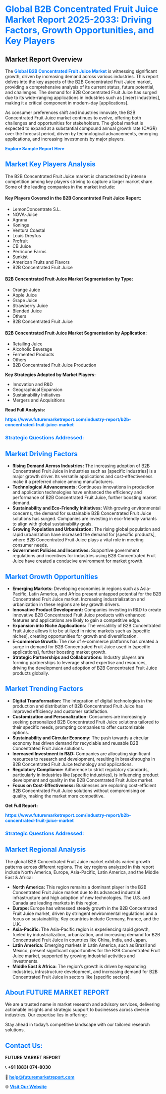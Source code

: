 <h1 style="color: #007BFF;">Global B2B Concentrated Fruit Juice Market Report 2025-2033: Driving Factors, Growth Opportunities, and Key Players</h1>

<section id="overview">
<h2>Market Report Overview</h2>
<p>The <a href="https://www.futuremarketreport.com/industry-report/b2b-concentrated-fruit-juice-market" style="color: #007BFF; text-decoration: none;"><strong>Global B2B Concentrated Fruit Juice Market</strong></a> is witnessing significant growth, driven by increasing demand across various industries. This report delves into the key aspects of the B2B Concentrated Fruit Juice market, providing a comprehensive analysis of its current status, future potential, and challenges. The demand for B2B Concentrated Fruit Juice has surged due to its wide-ranging applications in industries such as [insert industries], making it a critical component in modern-day [applications].</p>
<p>As consumer preferences shift and industries innovate, the B2B Concentrated Fruit Juice market continues to evolve, offering both challenges and opportunities for stakeholders. The global market is expected to expand at a substantial compound annual growth rate (CAGR) over the forecast period, driven by technological advancements, emerging applications, and increasing investments by major players.</p>
</section>

<section id="overview">
<p><a href="https://www.futuremarketreport.com/request-sample/reportId=110543" style="color: #007BFF; text-decoration: none;"><strong>Explore Sample Report Here</strong></a></p>
</section>

<section id="key-players">
<h2 style="color: #007BFF;">Market Key Players Analysis</h2>
<p>The B2B Concentrated Fruit Juice market is characterized by intense competition among key players striving to capture a larger market share. Some of the leading companies in the market include:</p>
<h4>Key Players Covered in the B2B Concentrated Fruit Juice Report:</h4>
<ul><li>LemonConcentrate S.L.</li><li>NOVA-Juice</li><li>Agrana</li><li>Konings</li><li>Ventura Coastal</li><li>Louis Dreyfus</li><li>Profruit</li><li>CB Juice</li><li>Perricone Farms</li><li>Sunkist</li><li>American Fruits and Flavors</li><li>B2B Concentrated Fruit Juice</li></ul>
<h4>B2B Concentrated Fruit Juice Market Segmentation by Type:</h4>
<ul><li>Orange Juice</li><li>Apple Juice</li><li>Grape Juice</li><li>Strawberry Juice</li><li>Blended Juice</li><li>Others</li><li>B2B Concentrated Fruit Juice</li></ul>

<h4>B2B Concentrated Fruit Juice Market Segmentation by Application:</h4>
<ul><li>Retailing Juice</li><li>Alcoholic Beverage</li><li>Fermented Products</li><li>Others</li><li>B2B Concentrated Fruit Juice Production</li></ul>
<p><strong>Key Strategies Adopted by Market Players:</strong></p>
<ul>
<li>Innovation and R&D</li>
<li>Geographical Expansion</li>
<li>Sustainability Initiatives</li>
<li>Mergers and Acquisitions</li>
</ul>
</section>

<section>
<p><strong>Read Full Analysis: </strong></p><a href="https://www.futuremarketreport.com/industry-report/b2b-concentrated-fruit-juice-market" style="color: #007BFF; text-decoration: none;"><strong>https://www.futuremarketreport.com/industry-report/b2b-concentrated-fruit-juice-market</strong></a>
<h3 style="color: #007BFF;">Strategic Questions Addressed:</h3>
</section>

<section id="driving-factors">
<h2 style="color: #007BFF;">Market Driving Factors</h2>
<ul>
<li><strong>Rising Demand Across Industries:</strong> The increasing adoption of B2B Concentrated Fruit Juice in industries such as [specific industries] is a major growth driver. Its versatile applications and cost-effectiveness make it a preferred choice among manufacturers.</li>
<li><strong>Technological Advancements:</strong> Continuous innovations in production and application technologies have enhanced the efficiency and performance of B2B Concentrated Fruit Juice, further boosting market demand.</li>
<li><strong>Sustainability and Eco-Friendly Initiatives:</strong> With growing environmental concerns, the demand for sustainable B2B Concentrated Fruit Juice solutions has surged. Companies are investing in eco-friendly variants to align with global sustainability goals.</li>
<li><strong>Growing Population and Urbanization:</strong> The rising global population and rapid urbanization have increased the demand for [specific products], where B2B Concentrated Fruit Juice plays a vital role in meeting consumer needs.</li>
<li><strong>Government Policies and Incentives:</strong> Supportive government regulations and incentives for industries using B2B Concentrated Fruit Juice have created a conducive environment for market growth.</li>
</ul>
</section>

<section id="growth-opportunities">
<h2 style="color: #007BFF;">Market Growth Opportunities</h2>
<ul>
<li><strong>Emerging Markets:</strong> Developing economies in regions such as Asia-Pacific, Latin America, and Africa present untapped potential for the B2B Concentrated Fruit Juice market. Increasing industrialization and urbanization in these regions are key growth drivers.</li>
<li><strong>Innovative Product Development:</strong> Companies investing in R&D to create innovative B2B Concentrated Fruit Juice products with enhanced features and applications are likely to gain a competitive edge.</li>
<li><strong>Expansion into Niche Applications:</strong> The versatility of B2B Concentrated Fruit Juice allows it to be utilized in niche markets such as [specific niches], creating opportunities for growth and diversification.</li>
<li><strong>E-commerce Growth:</strong> The rise of e-commerce platforms has created a surge in demand for B2B Concentrated Fruit Juice used in [specific applications], further boosting market growth.</li>
<li><strong>Strategic Partnerships and Collaborations:</strong> Industry players are forming partnerships to leverage shared expertise and resources, driving the development and adoption of B2B Concentrated Fruit Juice products globally.</li>
</ul>
</section>

<section id="trending-factors">
<h2 style="color: #007BFF;">Market Trending Factors</h2>
<ul>
<li><strong>Digital Transformation:</strong> The integration of digital technologies in the production and distribution of B2B Concentrated Fruit Juice has improved efficiency and customer satisfaction.</li>
<li><strong>Customization and Personalization:</strong> Consumers are increasingly seeking personalized B2B Concentrated Fruit Juice solutions tailored to their specific needs, prompting companies to offer customizable options.</li>
<li><strong>Sustainability and Circular Economy:</strong> The push towards a circular economy has driven demand for recyclable and reusable B2B Concentrated Fruit Juice solutions.</li>
<li><strong>Increased Investment in R&D:</strong> Companies are allocating significant resources to research and development, resulting in breakthroughs in B2B Concentrated Fruit Juice technology and applications.</li>
<li><strong>Regulatory Compliance:</strong> Adherence to strict regulatory standards, particularly in industries like [specific industries], is influencing product development and quality in the B2B Concentrated Fruit Juice market.</li>
<li><strong>Focus on Cost-Effectiveness:</strong> Businesses are exploring cost-efficient B2B Concentrated Fruit Juice solutions without compromising on quality, making the market more competitive.</li>
</ul>
</section>

<section>
<p><strong>Get Full Report: </strong></p><a href="https://www.futuremarketreport.com/industry-report/b2b-concentrated-fruit-juice-market" style="color: #007BFF; text-decoration: none;"><strong>https://www.futuremarketreport.com/industry-report/b2b-concentrated-fruit-juice-market</strong></a>
<h3 style="color: #007BFF;">Strategic Questions Addressed:</h3>
</section>


<section id="regional-analysis">
<h2 style="color: #007BFF;">Market Regional Analysis</h2>
<p>The global B2B Concentrated Fruit Juice market exhibits varied growth patterns across different regions. The key regions analyzed in this report include North America, Europe, Asia-Pacific, Latin America, and the Middle East & Africa:</p>
<ul>
<li><strong>North America:</strong> This region remains a dominant player in the B2B Concentrated Fruit Juice market due to its advanced industrial infrastructure and high adoption of new technologies. The U.S. and Canada are leading markets in this region.</li>
<li><strong>Europe:</strong> Europe has witnessed steady growth in the B2B Concentrated Fruit Juice market, driven by stringent environmental regulations and a focus on sustainability. Key countries include Germany, France, and the U.K.</li>
<li><strong>Asia-Pacific:</strong> The Asia-Pacific region is experiencing rapid growth, fueled by industrialization, urbanization, and increasing demand for B2B Concentrated Fruit Juice in countries like China, India, and Japan.</li>
<li><strong>Latin America:</strong> Emerging markets in Latin America, such as Brazil and Mexico, present significant opportunities for the B2B Concentrated Fruit Juice market, supported by growing industrial activities and investments.</li>
<li><strong>Middle East & Africa:</strong> The region’s growth is driven by expanding industries, infrastructure development, and increasing demand for B2B Concentrated Fruit Juice in sectors like [specific sectors].</li>
</ul>
</section>

<footer>
<h2 style="color: #007BFF;">About FUTURE MARKET REPORT</h2>
<p>We are a trusted name in market research and advisory services, delivering actionable insights and strategic support to businesses across diverse industries. Our expertise lies in offering:</p>

<p>Stay ahead in today’s competitive landscape with our tailored research solutions.</p>

<h2 style="color: #007BFF;">Contact Us:</h2>
<p><strong>FUTURE MARKET REPORT</strong></p>
<p>📞 <strong>+91 (883) 074-8030</strong></p>
<p>📧 <strong><a href="mailto:help@futuremarketreport.com" style="color: #007BFF;">help@futuremarketreport.com</a></strong></p>
<p>🌐 <strong><a href="https://www.futuremarketreport.com/" style="color: #007BFF;">Visit Our Website</a></strong></p>
</footer>